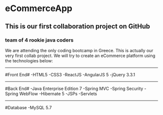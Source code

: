# eCommerceApp
## This is our first collaboration project on GitHub
### team of 4 rookie java coders

We are attending the only coding bootcamp in Greece. This is actually our very first collab project.
We will try to create an eCommerce platform using the technologies below:

_______
#Front End#
-HTML5
-CSS3
-ReactJS
-AngularJS 5
-jQuery 3.3.1
______
#Back End#
-Java Enterprise Edition 7
-Spring MVC
-Spring Security
-Spring WebFlow
-Hibernate 5
-JSPs
-Servlets
_______
#Database
-MySQL 5.7
